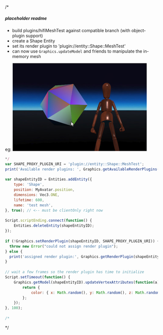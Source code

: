 /*

##### placeholder readme

* build plugins/hifiMeshTest against compatible branch (with object-plugin support)
* create a Shape Entity
* set its render plugin to 'plugin://entity::Shape::MeshTest'
* can now use `Graphics.updateModel` and friends to manipulate the in-memory mesh

eg:
![screnshot](./readme.jpg)

```javascript
*/
var SHAPE_PROXY_PLUGIN_URI = 'plugin://entity::Shape::MeshTest';
print('Available render plugins: ', Graphics.getAvailableRenderPlugins());

var shapeEntityID = Entities.addEntity({
    type: 'Shape',
    position: MyAvatar.position,
    dimensions: Vec3.ONE,
    lifetime: 600,
    name: 'test mesh',
}, true); // <-- must be clientOnly right now

Script.scriptEnding.connect(function() {
    Entities.deleteEntity(shapeEntityID);
});

if (!Graphics.setRenderPlugin(shapeEntityID, SHAPE_PROXY_PLUGIN_URI)) {
  throw new Error("could not assign render plugin");
} else {
  print('assigned render plugin:', Graphics.getRenderPlugin(shapeEntityID));
}

// wait a few frames so the render plugin has time to initialize
Script.setTimeout(function() {
    Graphics.getModel(shapeEntityID).updateVertexAttributes(function(a) {
        return {
            color: { x: Math.random(), y: Math.random(), z: Math.random() },
        };
    });
}, 100);

/*
```
*/
